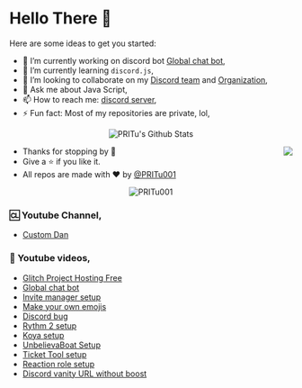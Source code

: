 # Hello There 👋

<!--
**username/username** is a ✨ _special_ ✨ repository because its `README.md` (this file) appears on your GitHub profile.
-->

Here are some ideas to get you started:

- 🔭 I’m currently working on discord bot [Global chat bot](https://top.gg/bot/761574724832591885/invite),
- 🌱 I’m currently learning `discord.js`,
- 👯 I’m looking to collaborate on my [Discord team](https://dsc.gg/skyrim) and [Organization](https://github.com/Skyrim-Developement),
- 💬 Ask me about Java Script,
- 📫 How to reach me: [discord server](https://dsc.gg/skyrim),
- ⚡ Fun fact: Most of my repositories are private, lol,

<p align="center">
<img align="center" src="https://github-readme-stats.vercel.app/api?username=PRITu001&&show_icons=true&theme=radical" alt="PRITu's Github Stats">
</p>  
<img align="right" src="https://github-readme-stats.vercel.app/api/top-langs/?username=PRITu001&theme=tokyonight&hide=batchfile">


- Thanks for stopping by 🍪
- Give a ⭐️ if you like it.
- All repos are made with :heart: by [@PRITu001](https://dsc.gg/skyrim)

<p align="center"> <img src="https://komarev.com/ghpvc/?username=PRITu001" alt="PRITu001" /> </p>


### 🆑 Youtube Channel,

- [Custom Dan](https://youtube.com/pritu)

### 🎥 Youtube videos,

- [Glitch Project Hosting Free](https://youtu.be/UrHH2nrSddg)
- [Global chat bot](https://youtu.be/ug2hKZKAgb0)
- [Invite manager setup](https://youtu.be/K_ekUzsqW94)
- [Make your own emojis](https://youtu.be/VLhEQIQanxM)
- [Discord bug](https://youtu.be/c01c9tdaykE)
- [Rythm 2 setup](https://youtu.be/hnvmw0J6UtA)
- [Koya setup](https://youtu.be/nLr_B7ORgbI)
- [UnbelievaBoat Setup](https://youtu.be/3ygsL2HJ8a8)
- [Ticket Tool setup](https://youtu.be/jxrCVcKhbzg)
- [Reaction role setup](https://youtu.be/jsY1EJT8ux4)
- [Discord vanity URL without boost](https://youtu.be/XXd0QXJORBk)
